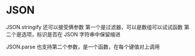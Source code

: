 # JSON
JSON.stringify 还可以接受俩参数
 第一个是过滤器，可以是数组可以试试函数
 第二个是选项，标识是否在 JSON 字符串中保留缩进
 
JSON.parse 也支持第二个参数，是一个函数，在每个键值对上调用

